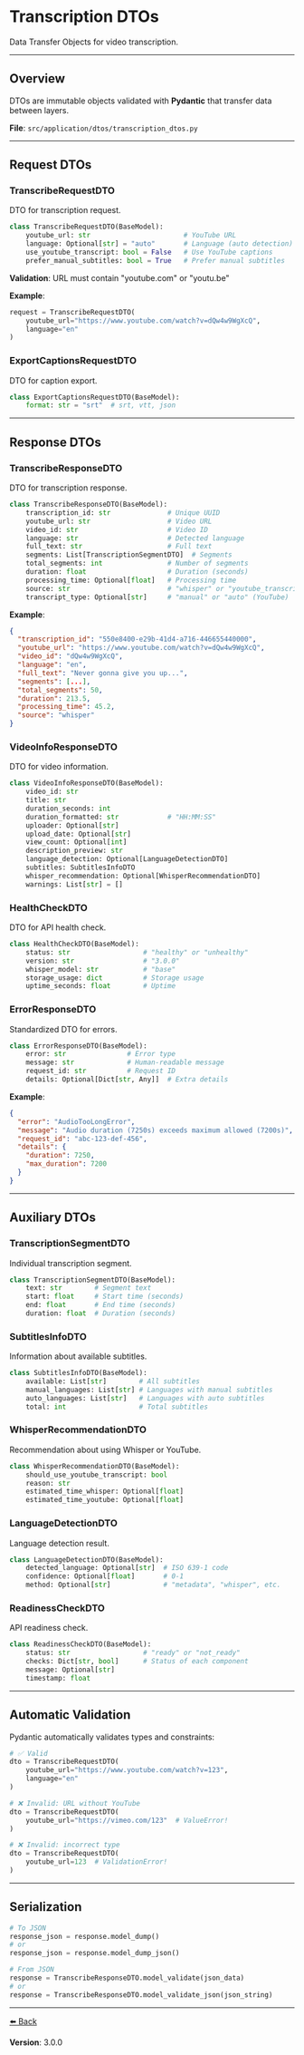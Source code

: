 # Transcription DTOs

Data Transfer Objects for video transcription.

---

## Overview

DTOs are immutable objects validated with **Pydantic** that transfer data between layers.

**File**: `src/application/dtos/transcription_dtos.py`

---

## Request DTOs

### TranscribeRequestDTO
DTO for transcription request.

```python
class TranscribeRequestDTO(BaseModel):
    youtube_url: str                       # YouTube URL
    language: Optional[str] = "auto"       # Language (auto detection)
    use_youtube_transcript: bool = False   # Use YouTube captions
    prefer_manual_subtitles: bool = True   # Prefer manual subtitles
```

**Validation**: URL must contain "youtube.com" or "youtu.be"

**Example**:
```python
request = TranscribeRequestDTO(
    youtube_url="https://www.youtube.com/watch?v=dQw4w9WgXcQ",
    language="en"
)
```

### ExportCaptionsRequestDTO
DTO for caption export.

```python
class ExportCaptionsRequestDTO(BaseModel):
    format: str = "srt"  # srt, vtt, json
```

---

## Response DTOs

### TranscribeResponseDTO
DTO for transcription response.

```python
class TranscribeResponseDTO(BaseModel):
    transcription_id: str              # Unique UUID
    youtube_url: str                   # Video URL
    video_id: str                      # Video ID
    language: str                      # Detected language
    full_text: str                     # Full text
    segments: List[TranscriptionSegmentDTO]  # Segments
    total_segments: int                # Number of segments
    duration: float                    # Duration (seconds)
    processing_time: Optional[float]   # Processing time
    source: str                        # "whisper" or "youtube_transcript"
    transcript_type: Optional[str]     # "manual" or "auto" (YouTube)
```

**Example**:
```json
{
  "transcription_id": "550e8400-e29b-41d4-a716-446655440000",
  "youtube_url": "https://www.youtube.com/watch?v=dQw4w9WgXcQ",
  "video_id": "dQw4w9WgXcQ",
  "language": "en",
  "full_text": "Never gonna give you up...",
  "segments": [...],
  "total_segments": 50,
  "duration": 213.5,
  "processing_time": 45.2,
  "source": "whisper"
}
```

### VideoInfoResponseDTO
DTO for video information.

```python
class VideoInfoResponseDTO(BaseModel):
    video_id: str
    title: str
    duration_seconds: int
    duration_formatted: str            # "HH:MM:SS"
    uploader: Optional[str]
    upload_date: Optional[str]
    view_count: Optional[int]
    description_preview: str
    language_detection: Optional[LanguageDetectionDTO]
    subtitles: SubtitlesInfoDTO
    whisper_recommendation: Optional[WhisperRecommendationDTO]
    warnings: List[str] = []
```

### HealthCheckDTO
DTO for API health check.

```python
class HealthCheckDTO(BaseModel):
    status: str                  # "healthy" or "unhealthy"
    version: str                 # "3.0.0"
    whisper_model: str           # "base"
    storage_usage: dict          # Storage usage
    uptime_seconds: float        # Uptime
```

### ErrorResponseDTO
Standardized DTO for errors.

```python
class ErrorResponseDTO(BaseModel):
    error: str               # Error type
    message: str             # Human-readable message
    request_id: str          # Request ID
    details: Optional[Dict[str, Any]]  # Extra details
```

**Example**:
```json
{
  "error": "AudioTooLongError",
  "message": "Audio duration (7250s) exceeds maximum allowed (7200s)",
  "request_id": "abc-123-def-456",
  "details": {
    "duration": 7250,
    "max_duration": 7200
  }
}
```

---

## Auxiliary DTOs

### TranscriptionSegmentDTO
Individual transcription segment.

```python
class TranscriptionSegmentDTO(BaseModel):
    text: str        # Segment text
    start: float     # Start time (seconds)
    end: float       # End time (seconds)
    duration: float  # Duration (seconds)
```

### SubtitlesInfoDTO
Information about available subtitles.

```python
class SubtitlesInfoDTO(BaseModel):
    available: List[str]        # All subtitles
    manual_languages: List[str] # Languages with manual subtitles
    auto_languages: List[str]   # Languages with auto subtitles
    total: int                  # Total subtitles
```

### WhisperRecommendationDTO
Recommendation about using Whisper or YouTube.

```python
class WhisperRecommendationDTO(BaseModel):
    should_use_youtube_transcript: bool
    reason: str
    estimated_time_whisper: Optional[float]
    estimated_time_youtube: Optional[float]
```

### LanguageDetectionDTO
Language detection result.

```python
class LanguageDetectionDTO(BaseModel):
    detected_language: Optional[str]  # ISO 639-1 code
    confidence: Optional[float]       # 0-1
    method: Optional[str]             # "metadata", "whisper", etc.
```

### ReadinessCheckDTO
API readiness check.

```python
class ReadinessCheckDTO(BaseModel):
    status: str                  # "ready" or "not_ready"
    checks: Dict[str, bool]      # Status of each component
    message: Optional[str]
    timestamp: float
```

---

## Automatic Validation

Pydantic automatically validates types and constraints:

```python
# ✅ Valid
dto = TranscribeRequestDTO(
    youtube_url="https://www.youtube.com/watch?v=123",
    language="en"
)

# ❌ Invalid: URL without YouTube
dto = TranscribeRequestDTO(
    youtube_url="https://vimeo.com/123"  # ValueError!
)

# ❌ Invalid: incorrect type
dto = TranscribeRequestDTO(
    youtube_url=123  # ValidationError!
)
```

---

## Serialization

```python
# To JSON
response_json = response.model_dump()
# or
response_json = response.model_dump_json()

# From JSON
response = TranscribeResponseDTO.model_validate(json_data)
# or
response = TranscribeResponseDTO.model_validate_json(json_string)
```

---

[⬅️ Back](../README.md)

**Version**: 3.0.0
